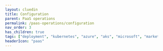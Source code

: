 ```yaml
---
layout: cluedin
title: Configuration
parent: PaaS operations
permalink: /paas-operations/configuration
nav_order: 3
has_children: true
tags: ["deployment", "kubernetes", "azure", "aks", "microsoft", "marketplace", "azure-marketplace"]
headerIcon: "paas"
---
```


